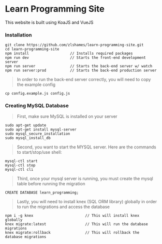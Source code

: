 # Learn Programming Site

This website is built using KoaJS and VueJS

### Installation
```
git clone https://github.com/zlshames/learn-programming-site.git
cd learn-programming-site
npm install                   // Installs required packages
npm run dev                   // Starts the front-end development server
npm run server                // Starts the back-end server w/ watch
npm run server:prod           // Starts the back-end production server
```

> In order to run the back-end server correctly, you will need to copy the example config
```
cp config.example.js config.js
```

### Creating MySQL Database
> First, make sure MySQL is installed on your server
```
sudo apt-get update
sudo apt-get install mysql-server
sudo mysql_secure_installation
sudo mysql_install_db
```
> Second, you want to start the MYSQL server. Here are the commands to start/stop/use shell:
```
mysql-ctl start
mysql-ctl stop
mysql-ctl cli
```
> Third, once your mysql server is running, you must create the mysql table before running the migration
```
CREATE DATABASE learn_programming;
```
> Lastly, you will need to install knex (SQL ORM library) globally in order to run the migrations and access the database
```
npm i -g knex                        // This will install knex globally
knex migrate:latest                  // This will run the database migrations
knex migrate:rollback                // This will rollback the database migrations
```
